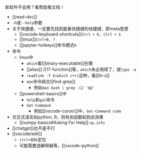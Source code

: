 新软件不会用？看帮助看文档！
- [[read-doc]]
- `-h`或`--help`参数
- 关于快捷键，一定要先找到能看快捷键的快捷键，即meta思想
  - [[vscode-keyboard-shortcuts]]`Ctrl + K, Ctrl + S`
  - [[tmux]]`Ctrl+B, ?`
  - [[jupyter-hotkeys]]命令模式`H`
- 命令
  - linux中
    - `which`看[[binary-executable]]在哪
    - [[alias]] [[17-function]]等，`which`未必用得了，就`type -a`
    - `readlink -f $(which c++)`这种，看[[ln-s]]
    - `man`命令结合[[find-grep]]
      - 例如`man bash | grep -C2 '$@'`
  - [[powershell-basics]]中
    - `help`和`gal`命令
    - `Get-Command`
      - 例如[[vscode-cursor]]中，`Get-Command code`
- 交互式语言如python, R，则有些函数起到此效果
  - [[numpy-basics#Asking For Help]] `np.info`
- [[chatgpt]]也不是不行
- [[vscode/edit]]
  - `ctrl+鼠标`定位
  - 可能需要选解释器等，[[vscode-python]]